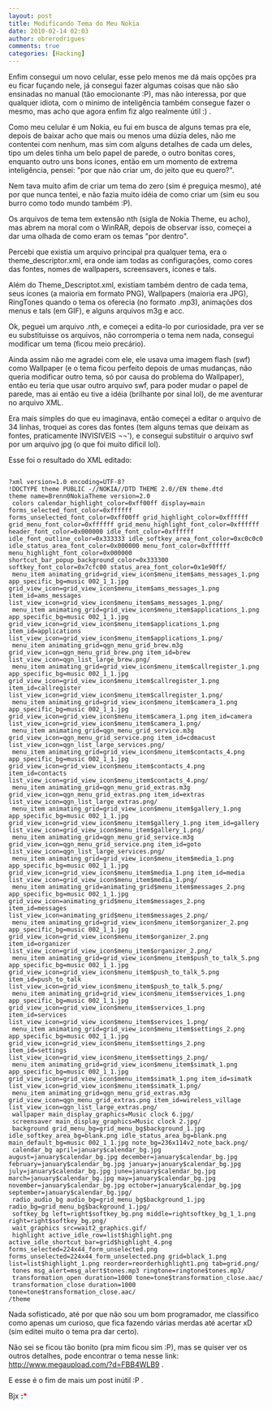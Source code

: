 ```yaml
---
layout: post
title: Modificando Tema do Meu Nokia
date: 2010-02-14 02:03
author: obrerodrigues
comments: true
categories: [Hacking]
---
```

Enfim consegui um novo celular, esse pelo menos me dá mais opções pra eu ficar fuçando nele, já consegui fazer algumas coisas que não são ensinadas no manual (tão emocionante :P), mas não interessa, por que qualquer idiota, com o minimo de inteligência também consegue fazer o mesmo, mas acho que agora enfim fiz algo realmente útil :) .

Como meu celular é um Nokia, eu fui em busca de alguns temas pra ele, depois de baixar acho que mais ou menos uma dúzia deles, não me contentei com nenhum, mas sim com alguns detalhes de cada um deles, tipo um deles tinha um belo papel de parede, o outro bonitas cores, enquanto outro uns bons ícones, então em um momento de extrema inteligência, pensei: "por que não criar um, do jeito que eu quero?".

Nem tava muito afim de criar um tema do zero (sim é preguiça mesmo), até por que nunca tentei, e não fazia muito idéia de como criar um (sim eu sou burro como todo mundo também :P).

Os arquivos de tema tem extensão nth (sigla de Nokia Theme, eu acho), mas abrem na moral com o WinRAR, depois de observar isso, começei a dar uma olhada de como eram os temas "por dentro".

Percebi que existia um arquivo principal pra qualquer tema, era o theme_descriptor.xml, era onde iam todas as configurações, como cores das fontes, nomes de wallpapers, screensavers, ícones e tals.

Além do Theme_Descriptot.xml, existiam também dentro de cada tema, seus ícones (a maioria em formato PNG), Wallpapers (maioria era JPG), RingTones quando o tema os oferecia (no formato .mp3), animações dos menus e tals (em GIF), e alguns arquivos m3g e acc.

Ok, peguei um arquivo .nth, e começei a edita-lo por curiosidade, pra ver se eu substituisse os arquivos, não corromperia o tema nem nada, consegui modificar um tema (ficou meio precário).

Ainda assim não me agradei com ele, ele usava uma imagem flash (swf) como Wallpaper (e o tema ficou perfeito depois de umas mudanças, não queria modificar outro tema, só por causa do problema do Wallpaper), então eu teria que usar outro arquivo swf, para poder mudar o papel de parede, mas ai então eu tive a idéia (brilhante por sinal lol), de me aventurar no arquivo XML.

Era mais simples do que eu imaginava, então começei a editar o arquivo de 34 linhas, troquei as cores das fontes (tem alguns temas que deixam as fontes, praticamente INVISIVEIS ¬¬'), e consegui substituir o arquivo swf por um arquivo jpg (o que foi muito dificil lol).

Esse foi o resultado do XML editado:

```

?xml version=1.0 encoding=UTF-8?
!DOCTYPE theme PUBLIC -//NOKIA//DTD THEME 2.0//EN theme.dtd
theme name=Brenn0NokiaTheme version=2.0
 colors calendar_highlight_color=0xff00ff display=main forms_selected_font_color=0xffffff forms_unselected_font_color=0xff00ff grid_highlight_color=0xffffff grid_menu_font_color=0xffffff grid_menu_highlight_font_color=0xffffff header_font_color=0x000000 idle_font_color=0xffffff idle_font_outline_color=0x333333 idle_softkey_area_font_color=0xc0c0c0 idle_status_area_font_color=0x000000 menu_font_color=0xffffff menu_highlight_font_color=0x000000 shortcut_bar_popup_background_color=0x333300 softkey_font_color=0x7cfc00 status_area_font_color=0x1e90ff/
 menu_item animating_grid=grid_view_icon$menu_item$ams_messages_1.png app_specific_bg=music 002_1_1.jpg grid_view_icon=grid_view_icon$menu_item$ams_messages_1.png item_id=ams_messages list_view_icon=grid_view_icon$menu_item$ams_messages_1.png/
 menu_item animating_grid=grid_view_icon$menu_item$applications_1.png app_specific_bg=music 002_1_1.jpg grid_view_icon=grid_view_icon$menu_item$applications_1.png item_id=applications list_view_icon=grid_view_icon$menu_item$applications_1.png/
 menu_item animating_grid=qgn_menu_grid_brew.m3g grid_view_icon=qgn_menu_grid_brew.png item_id=brew list_view_icon=qgn_list_large_brew.png/
 menu_item animating_grid=grid_view_icon$menu_item$callregister_1.png app_specific_bg=music 002_1_1.jpg grid_view_icon=grid_view_icon$menu_item$callregister_1.png item_id=callregister list_view_icon=grid_view_icon$menu_item$callregister_1.png/
 menu_item animating_grid=grid_view_icon$menu_item$camera_1.png app_specific_bg=music 002_1_1.jpg grid_view_icon=grid_view_icon$menu_item$camera_1.png item_id=camera list_view_icon=grid_view_icon$menu_item$camera_1.png/
 menu_item animating_grid=qgn_menu_grid_service.m3g grid_view_icon=qgn_menu_grid_service.png item_id=cdmacust list_view_icon=qgn_list_large_services.png/
 menu_item animating_grid=grid_view_icon$menu_item$contacts_4.png app_specific_bg=music 002_1_1.jpg grid_view_icon=grid_view_icon$menu_item$contacts_4.png item_id=contacts list_view_icon=grid_view_icon$menu_item$contacts_4.png/
 menu_item animating_grid=qgn_menu_grid_extras.m3g grid_view_icon=qgn_menu_grid_extras.png item_id=extras list_view_icon=qgn_list_large_extras.png/
 menu_item animating_grid=grid_view_icon$menu_item$gallery_1.png app_specific_bg=music 002_1_1.jpg grid_view_icon=grid_view_icon$menu_item$gallery_1.png item_id=gallery list_view_icon=grid_view_icon$menu_item$gallery_1.png/
 menu_item animating_grid=qgn_menu_grid_service.m3g grid_view_icon=qgn_menu_grid_service.png item_id=goto list_view_icon=qgn_list_large_services.png/
 menu_item animating_grid=grid_view_icon$menu_item$media_1.png app_specific_bg=music 002_1_1.jpg grid_view_icon=grid_view_icon$menu_item$media_1.png item_id=media list_view_icon=grid_view_icon$menu_item$media_1.png/
 menu_item animating_grid=animating_grid$menu_item$messages_2.png app_specific_bg=music 002_1_1.jpg grid_view_icon=animating_grid$menu_item$messages_2.png item_id=messages list_view_icon=animating_grid$menu_item$messages_2.png/
 menu_item animating_grid=grid_view_icon$menu_item$organizer_2.png app_specific_bg=music 002_1_1.jpg grid_view_icon=grid_view_icon$menu_item$organizer_2.png item_id=organizer list_view_icon=grid_view_icon$menu_item$organizer_2.png/
 menu_item animating_grid=grid_view_icon$menu_item$push_to_talk_5.png app_specific_bg=music 002_1_1.jpg grid_view_icon=grid_view_icon$menu_item$push_to_talk_5.png item_id=push_to_talk list_view_icon=grid_view_icon$menu_item$push_to_talk_5.png/
 menu_item animating_grid=grid_view_icon$menu_item$services_1.png app_specific_bg=music 002_1_1.jpg grid_view_icon=grid_view_icon$menu_item$services_1.png item_id=services list_view_icon=grid_view_icon$menu_item$services_1.png/
 menu_item animating_grid=grid_view_icon$menu_item$settings_2.png app_specific_bg=music 002_1_1.jpg grid_view_icon=grid_view_icon$menu_item$settings_2.png item_id=settings list_view_icon=grid_view_icon$menu_item$settings_2.png/
 menu_item animating_grid=grid_view_icon$menu_item$simatk_1.png app_specific_bg=music 002_1_1.jpg grid_view_icon=grid_view_icon$menu_item$simatk_1.png item_id=simatk list_view_icon=grid_view_icon$menu_item$simatk_1.png/
 menu_item animating_grid=qgn_menu_grid_extras.m3g grid_view_icon=qgn_menu_grid_extras.png item_id=wireless_village list_view_icon=qgn_list_large_extras.png/
 wallpaper main_display_graphics=Music clock 6.jpg/
 screensaver main_display_graphics=Music clock 2.jpg/
 background grid_menu_bg=grid_menu_bg$background_1.jpg idle_softkey_area_bg=blank.png idle_status_area_bg=blank.png main_default_bg=music 002_1_1.jpg note_bg=236x114v2_note_back.png/
 calendar_bg april=january$calendar_bg.jpg august=january$calendar_bg.jpg december=january$calendar_bg.jpg february=january$calendar_bg.jpg january=january$calendar_bg.jpg july=january$calendar_bg.jpg june=january$calendar_bg.jpg march=january$calendar_bg.jpg may=january$calendar_bg.jpg november=january$calendar_bg.jpg october=january$calendar_bg.jpg september=january$calendar_bg.jpg/
 radio_audio_bg audio_bg=grid_menu_bg$background_1.jpg radio_bg=grid_menu_bg$background_1.jpg/
 softkey_bg left=right$softkey_bg.png middle=rightsoftkey_bg_1_1.png right=right$softkey_bg.png/
 wait_graphics src=wait2_graphics.gif/
 highlight active_idle_row=list$highlight.png active_idle_shortcut_bar=grid$highlight_4.png forms_selected=224x44_form_unselected.png forms_unselected=224x44_form_unselected.png grid=black_1.png list=list$highlight_1.png reorder=reorderhighlight1.png tab=grid.png/
 tones msg_alert=msg_alert$tones.mp3 ringtone=ringtone$tones.mp3/
 transformation_open duration=1000 tone=tone$transformation_close.aac/
 transformation_close duration=1000 tone=tone$transformation_close.aac/
/theme

```

Nada sofisticado, até por que não sou um bom programador, me classifico como apenas um curioso, que fica fazendo várias merdas até acertar xD (sim editei muito o tema pra dar certo).

Não sei se ficou tão bonito (pra mim ficou sim :P), mas se quiser ver os outros detalhes, pode encontrar o tema nesse link: <a href="http://www.megaupload.com/?d=FBB4WLB9" target="_blank">http://www.megaupload.com/?d=FBB4WLB9</a> .

E esse é o fim de mais um post inútil :P .

Bjx <strong>:<span style="color:#ff0000;">*</span></strong>
